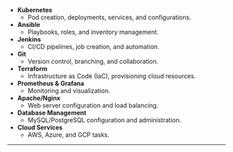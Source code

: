 - **Kubernetes**
  - Pod creation, deployments, services, and configurations.
- **Ansible**
  - Playbooks, roles, and inventory management.
- **Jenkins**
  - CI/CD pipelines, job creation, and automation.
- **Git**
  - Version control, branching, and collaboration.
- **Terraform**
  - Infrastructure as Code (IaC), provisioning cloud resources.
- **Prometheus & Grafana**
  - Monitoring and visualization.
- **Apache/Nginx**
  - Web server configuration and load balancing.
- **Database Management**
  - MySQL/PostgreSQL configuration and administration.
- **Cloud Services**
  - AWS, Azure, and GCP tasks.

---
